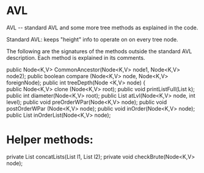 AVL
===

AVL -- standard AVL and some more tree methods as explained in the code. 

Standard AVL: keeps "height" info to operate on on every tree node. 

The following are the signatures of the methods outside the standard AVL description. Each method is explained in its comments.

public Node<K,V> CommonAncestor(Node<K,V> node1, Node<K,V> node2);
public boolean compare (Node<K,V> node, Node<K,V> foreignNode);
public int treeDepth(Node <K,V> node) {  
public Node<K,V> clone (Node<K,V> root);
public void printListFull(List k);
public int diameter(Node<K,V> root);
public List atLvl(Node<K,V> node, int level);
public void preOrderWPar(Node<K,V> node);
public void postOrderWPar (Node<K,V> node);
public void inOrder(Node<K,V> node);
public List inOrderList(Node<K,V> node);

Helper methods: 
==============
private List concatLists(List l1, List l2);
private void checkBrute(Node<K,V> node);
